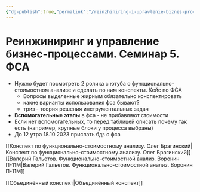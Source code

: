 ```yaml
---
{"dg-publish":true,"permalink":"/reinzhiniring-i-upravlenie-biznes-proczessami-seminar-5-fsa/"}
---
```


# Реинжиниринг и управление бизнес-процессами. Семинар 5. ФСА

- Нужно будет посмотреть 2 ролика с ютуба о функционально-стоимостном анализе и сделать по ним конспекты. Кейс по ФСА
	- Вопросы выделенные жирным обязательно конспектировать
	- какие варианты использования фса бывают?
	- триз - теория решения инструментальных задач
- **Вспомогательные этапы** в фса - не прибавляют стоимости
- Если нет вспомогательных, то перед таблицей описать почему так есть (например, крупные блоки у процесса выбраны)
- До 12 утра 18.10.2023 прислать бдз с фса

[[Конспект по функционально-стоимостному анализу. Олег Брагинский\|Конспект по функционально-стоимостному анализу. Олег Брагинский]]
[[Валерий Гальетов. Функционально-стоимостной анализ. Воронин П-11М\|Валерий Гальетов. Функционально-стоимостной анализ. Воронин П-11М]]

[[Объединённый конспект\|Объединённый конспект]]
